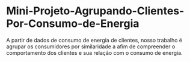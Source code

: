 # Mini-Projeto-Agrupando-Clientes-Por-Consumo-de-Energia
A partir de dados de consumo de energia de clientes, nosso trabalho é agrupar os consumidores por similaridade a afim de compreender o comportamento dos clientes e sua relação com o consumo de energia.
